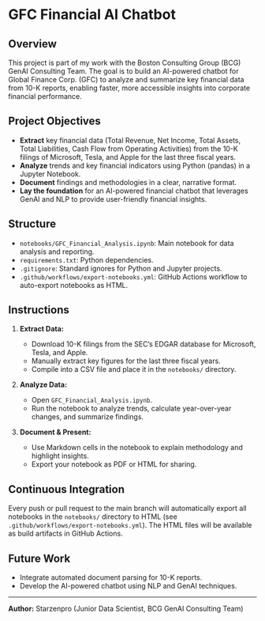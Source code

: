 # GFC Financial AI Chatbot

## Overview

This project is part of my work with the Boston Consulting Group (BCG) GenAI Consulting Team. The goal is to build an AI-powered chatbot for Global Finance Corp. (GFC) to analyze and summarize key financial data from 10-K reports, enabling faster, more accessible insights into corporate financial performance.

## Project Objectives

- **Extract** key financial data (Total Revenue, Net Income, Total Assets, Total Liabilities, Cash Flow from Operating Activities) from the 10-K filings of Microsoft, Tesla, and Apple for the last three fiscal years.
- **Analyze** trends and key financial indicators using Python (pandas) in a Jupyter Notebook.
- **Document** findings and methodologies in a clear, narrative format.
- **Lay the foundation** for an AI-powered financial chatbot that leverages GenAI and NLP to provide user-friendly financial insights.

## Structure

- `notebooks/GFC_Financial_Analysis.ipynb`: Main notebook for data analysis and reporting.
- `requirements.txt`: Python dependencies.
- `.gitignore`: Standard ignores for Python and Jupyter projects.
- `.github/workflows/export-notebooks.yml`: GitHub Actions workflow to auto-export notebooks as HTML.

## Instructions

1. **Extract Data:**
   - Download 10-K filings from the SEC’s EDGAR database for Microsoft, Tesla, and Apple.
   - Manually extract key figures for the last three fiscal years.
   - Compile into a CSV file and place it in the `notebooks/` directory.

2. **Analyze Data:**
   - Open `GFC_Financial_Analysis.ipynb`.
   - Run the notebook to analyze trends, calculate year-over-year changes, and summarize findings.

3. **Document & Present:**
   - Use Markdown cells in the notebook to explain methodology and highlight insights.
   - Export your notebook as PDF or HTML for sharing.

## Continuous Integration

Every push or pull request to the main branch will automatically export all notebooks in the `notebooks/` directory to HTML (see `.github/workflows/export-notebooks.yml`). The HTML files will be available as build artifacts in GitHub Actions.

## Future Work

- Integrate automated document parsing for 10-K reports.
- Develop the AI-powered chatbot using NLP and GenAI techniques.

---

**Author:** Starzenpro (Junior Data Scientist, BCG GenAI Consulting Team)
